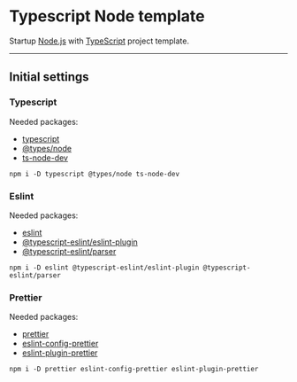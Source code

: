 # Typescript Node template
Startup [Node.js](https://nodejs.org/en/) with [TypeScript](https://www.typescriptlang.org/) project template.

----

## Initial settings

### Typescript

Needed packages:

- [typescript](https://www.typescriptlang.org/)
- [@types/node](https://www.npmjs.com/package/@types/node)
- [ts-node-dev](https://github.com/wclr/ts-node-dev)

`npm i -D typescript @types/node ts-node-dev`

### Eslint

Needed packages:

- [eslint](https://eslint.org/)
- [@typescript-eslint/eslint-plugin](https://typescript-eslint.io/)
- [@typescript-eslint/parser](https://typescript-eslint.io/)

`npm i -D eslint @typescript-eslint/eslint-plugin @typescript-eslint/parser`

### Prettier

Needed packages:

- [prettier](https://prettier.io/)
- [eslint-config-prettier](https://github.com/prettier/eslint-config-prettier)
- [eslint-plugin-prettier](https://github.com/prettier/eslint-plugin-prettier)

`npm i -D prettier eslint-config-prettier eslint-plugin-prettier`
